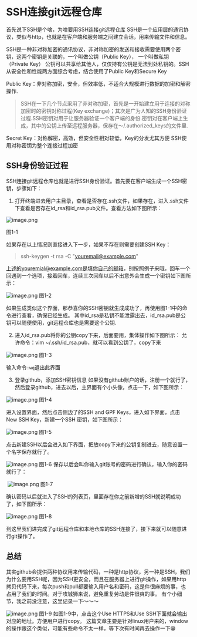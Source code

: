 # SSH连接git远程仓库

首先说下SSH是个啥，为啥要用SSH连接git远程仓库
SSH是一个应用层的通讯协议，类似与http，也就是在客户端和服务端之间建立会话，用来传输文件和信息。

SSH是一种非对称加密的通讯协议，非对称加密的发送和接收需要使用两个密钥，这两个密钥是关联的，一个叫做公钥（Public Key）， 一个叫做私钥（Private Key）
公钥可以共享给其他人，仅仅持有公钥是无法到处私钥的。SSH从安全性和性能两方面综合考虑，结合使用了Public Key和Secure Key

Public Key：非对称加密，安全，但效率低，不适合大规模进行数据的加密和解密操作.
> SSH在一下几个节点采用了非对称加密，首先是一开始建立用于连接的对称加密时的密钥对称过程(Key exchange)；其次是广为人知的SSH身份验证过程.SSH密钥对用于让服务器验证一个客户端的身份.密钥对在客户端上生成，其中的公钥上传至远程服务器，保存在～/.authorized_keys的文件里.

Secret Key：对称解密，高效，但安全性相对较低，Key的分发尤其方便
SSH使用对称密钥为整个连接过程加密

## SSH身份验证过程
SSH连接git远程仓库也就是进行SSH身份验证。首先要在客户端生成一个SSH密钥，步骤如下：

1. 打开终端进去用户主目录，查看是否存在.ssh文件，如果存在，进入.ssh文件下查看是否存在id_rsa和id_rsa.pub文件。查看方法如下图所示：

![image.png](./images/ssh-connect-git/img-1.png)

图1-1 

如果存在以上情况则直接进入下一步，如果不存在则需要创建SSH Key：
> ssh-keygen -t rsa -C "youremail@example.com"

上述的youremial@example.com是填你自己的邮箱，别按照例子来哦，回车一个回遇到一个选项，接着回车，连续三次回车以后不出意外会生成一个密钥如下图所示：

![image.png](./images/ssh-connect-git/img-2.png)
图1-2


如果生成类似这个界面，那恭喜你的SSH密钥就生成成功了，再使用图1-1中的命令进行查看，确保已经生成。
其中id_rsa是私钥不能泄露出去，id_rsa.pub是公钥可以随便使用，git远程仓库也是需要这个公钥.



2. 进入id_rsa.pub将你的公钥copy下来，后面要用，集体操作如下图所示：
允许命令：vim ~/.ssh/id_rsa.pub，就可以看到公钥了，copy下来

![image.png](./images/ssh-connect-git/img-3.png)
图1-3


输入命令`:wq`退出此界面

3. 登录github，添加SSH密钥信息
如果没有github账户的话，注册一个就行了，然后登录github，进去以后，主界面有个小头像，点击一下，如下图所示：


![image.png](./images/ssh-connect-git/img-4.png)
图1-4

进入设置界面，然后点击侧边了的SSH and GPF Keys，进入如下界面，点击New SSH Key，新建一个SSH
密钥，如下图所示：

![image.png](./images/ssh-connect-git/img-5.png)
图1-5


点击新建SSH以后会进入如下界面，把放copy下来的公钥复制进去，随意设置一个名字保存就行了。

![image.png](./images/ssh-connect-git/img-6.png)
图1-6
保存以后会叫你输入git账号的密码进行确认，输入你的密码就行了：


 ![image.png](./images/ssh-connect-git/img-7.png)
图1-7


确认密码以后就进入了SSH的列表页，里面存在你之前新增的SSH就说明成功了，如下图所示：

![image.png](./images/ssh-connect-git/img-8.png)
图1-8


到这里我们进完成了git远程仓库和本地仓库的SSH连接了，接下来就可以随意进行git操作了。


## 总结
其实github会提供两种协议用来传输代码，一种是http协议，另一种是SSH，我们为什么要用SSH呢，因为SSH更安全，而且在服务器上进行git操作，如果用http拷贝代码下来，每次push和pull都要输入用户名和密码，这是件很麻烦的事，也占用了我们的时间。对于攻城狮来说，避免重复劳动是件很爽的事。
有个小细节，我之前没注意，这里记录一下～～～

![image.png](./images/ssh-connect-git/img-9.png)
图1-9
如图1-9中，点击这个Use HTTPS和Use SSH下面就会输出对应的地址。方便用户进行copy。
这篇文章主要是针对linux用户来的，window的操作跟这个类似，可能有些命令不太一样，等下次有时间再去操作一下😁
